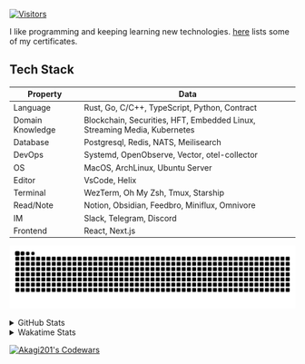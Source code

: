 <!-- markdownlint-disable MD041 MD010 MD033 -->
[![Visitors](https://api.visitorbadge.io/api/daily?path=Akagi201%2FAkagi201&label=Visitors%20Today&countColor=%2337d67a)](https://visitorbadge.io/status?path=Akagi201%2FAkagi201)

I like programming and keeping learning new technologies. [here](https://github.com/Akagi201/blockchain) lists some of my certificates.

## Tech Stack

| Property         	| Data                                                                               	|
|------------------	|------------------------------------------------------------------------------------	|
| Language         	| Rust, Go, C/C++, TypeScript, Python, Contract                                       |
| Domain Knowledge 	| Blockchain, Securities, HFT, Embedded Linux, Streaming Media, Kubernetes            |
| Database         	| Postgresql, Redis, NATS, Meilisearch                                                   |
| DevOps            | Systemd, OpenObserve, Vector, otel-collector                                        |
| OS               	| MacOS, ArchLinux, Ubuntu Server                                                     |
| Editor           	| VsCode, Helix                                                                       |
| Terminal          | WezTerm, Oh My Zsh, Tmux, Starship                                                  |
| Read/Note         | Notion, Obsidian, Feedbro, Miniflux, Omnivore                                       |
| IM               	| Slack, Telegram, Discord                                                            |
| Frontend          | React, Next.js                                                                      |

[![github contribution grid snake animation](https://raw.githubusercontent.com/Akagi201/Akagi201/output/github-contribution-grid-snake.svg#gh-light-mode-only)](https://github.com/Akagi201)

<details>
<summary>GitHub Stats</summary>
  <a href="https://github.com/Akagi201"><img alt="Profile Detail" src="https://raw.githubusercontent.com/Akagi201/Akagi201/master/profile-summary-card-output/dracula/0-profile-details.svg" /></a>
  <a href="https://github.com/Akagi201"><img alt="Github Stats" src="https://raw.githubusercontent.com/Akagi201/Akagi201/master/profile-summary-card-output/dracula/3-stats.svg" /></a>
  <a href="https://github.com/Akagi201"><img alt="Lang By Commits" src="https://raw.githubusercontent.com/Akagi201/Akagi201/master/profile-summary-card-output/dracula/2-most-commit-language.svg" /></a>
</details>

<details>
<summary>Wakatime Stats</summary>
<br>

<!--START_SECTION:waka-->

```txt
From: 05 April 2024 - To: 12 April 2024

Total Time: 52 hrs 39 mins

Other        39 hrs 28 mins  ██████████████████▓░░░░░░   74.97 %
Rust         6 hrs 24 mins   ███░░░░░░░░░░░░░░░░░░░░░░   12.17 %
sh           3 hrs 52 mins   ██░░░░░░░░░░░░░░░░░░░░░░░   07.35 %
Markdown     1 hr 10 mins    ▓░░░░░░░░░░░░░░░░░░░░░░░░   02.25 %
Go           35 mins         ▒░░░░░░░░░░░░░░░░░░░░░░░░   01.12 %
Python       17 mins         ░░░░░░░░░░░░░░░░░░░░░░░░░   00.55 %
TOML         14 mins         ░░░░░░░░░░░░░░░░░░░░░░░░░   00.47 %
TypeScript   13 mins         ░░░░░░░░░░░░░░░░░░░░░░░░░   00.42 %
Solidity     6 mins          ░░░░░░░░░░░░░░░░░░░░░░░░░   00.22 %
YAML         6 mins          ░░░░░░░░░░░░░░░░░░░░░░░░░   00.20 %
```

<!--END_SECTION:waka-->

</details>

<a href="https://www.codewars.com/users/Akagi201"><img alt="Akagi201's Codewars" src="https://www.codewars.com/users/Akagi201/badges/small"></a>
